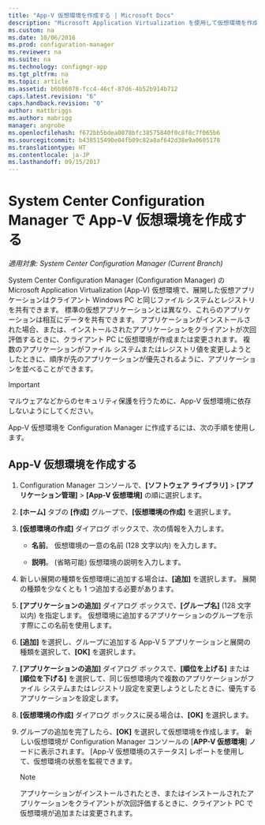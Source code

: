 ```yaml
---
title: "App-V 仮想環境を作成する | Microsoft Docs"
description: "Microsoft Application Virtualization を使用して仮想環境を作成し、アプリが互いにデータを共有できるようにします。"
ms.custom: na
ms.date: 10/06/2016
ms.prod: configuration-manager
ms.reviewer: na
ms.suite: na
ms.technology: configmgr-app
ms.tgt_pltfrm: na
ms.topic: article
ms.assetid: b6b86078-fcc4-46cf-87d6-4b52b914b712
caps.latest.revision: "6"
caps.handback.revision: "0"
author: mattbriggs
ms.author: mabrigg
manager: angrobe
ms.openlocfilehash: f672bb5bdea0878bfc38575840f0c8f8c7f065b6
ms.sourcegitcommit: b438515490e04fb09c82a8af642d38e9a0605178
ms.translationtype: HT
ms.contentlocale: ja-JP
ms.lasthandoff: 09/15/2017
---
```

# <a name="create-app-v-virtual-environments-in-system-center-configuration-manager"></a>System Center Configuration Manager で App-V 仮想環境を作成する

*適用対象: System Center Configuration Manager (Current Branch)*

System Center Configuration Manager (Configuration Manager) の Microsoft Application Virtualization (App-V) 仮想環境で、展開した仮想アプリケーションはクライアント Windows PC と同じファイル システムとレジストリを共有できます。 標準の仮想アプリケーションとは異なり、これらのアプリケーションは相互にデータを共有できます。 アプリケーションがインストールされた場合、または、インストールされたアプリケーションをクライアントが次回評価するときに、クライアント PC に仮想環境が作成または変更されます。 複数のアプリケーションがファイル システムまたはレジストリ値を変更しようとしたときに、順序が先のアプリケーションが優先されるように、アプリケーションを並べることができます。  

> [!IMPORTANT]  
>  マルウェアなどからのセキュリティ保護を行うために、App-V 仮想環境に依存しないようにしてください。  

 App-V 仮想環境を Configuration Manager に作成するには、次の手順を使用します。  

## <a name="create-an-app-v-virtual-environment"></a>App-V 仮想環境を作成する  

1.  Configuration Manager コンソールで、**[ソフトウェア ライブラリ]** > **[アプリケーション管理]** > **[App-V 仮想環境]** の順に選択します。  

3.  **[ホーム]** タブの **[作成]** グループで、**[仮想環境の作成]** を選択します。  

4.  **[仮想環境の作成]** ダイアログ ボックスで、次の情報を入力します。  

    -   **名前**。  仮想環境の一意の名前 (128 文字以内) を入力します。  

    -   **説明**。 (省略可能) 仮想環境の説明を入力します。  

5.  新しい展開の種類を仮想環境に追加する場合は、**[追加]** を選択します。 展開の種類を少なくとも 1 つ追加する必要があります。  

6.  **[アプリケーションの追加]** ダイアログ ボックスで、**[グループ名]** (128 文字以内) を指定します。 仮想環境に追加するアプリケーションのグループを示す際にこの名前を使用します。  

7.  **[追加]** を選択し、グループに追加する App-V 5 アプリケーションと展開の種類を選択して、**[OK]** を選択します。  

8.  **[アプリケーションの追加]** ダイアログ ボックスで、**[順位を上げる]** または **[順位を下げる]** を選択して、同じ仮想環境内で複数のアプリケーションがファイル システムまたはレジストリ設定を変更しようとしたときに、優先するアプリケーションを設定します。  

9. **[仮想環境の作成]** ダイアログ ボックスに戻る場合は、**[OK]** を選択します。  

10. グループの追加を完了したら、**[OK]** を選択して仮想環境を作成します。 新しい仮想環境が Configuration Manager コンソールの [**APP-V 仮想環境**] ノードに表示されます。 [App-V 仮想環境のステータス] レポートを使用して、仮想環境の状態を監視できます。  

    > [!NOTE]  
    >  アプリケーションがインストールされたとき、またはインストールされたアプリケーションをクライアントが次回評価するときに、クライアント PC で仮想環境が追加または変更されます。  
